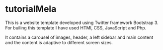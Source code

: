 tutorialMela
============

This is a website template developed using Twitter framework Bootstrap 3. For builing this template I have used HTMl, CSS,
JavaScript and Php.

It contains a carousel of images, header, a left sidebar and main content and the content is adaptive to different screen sizes.


